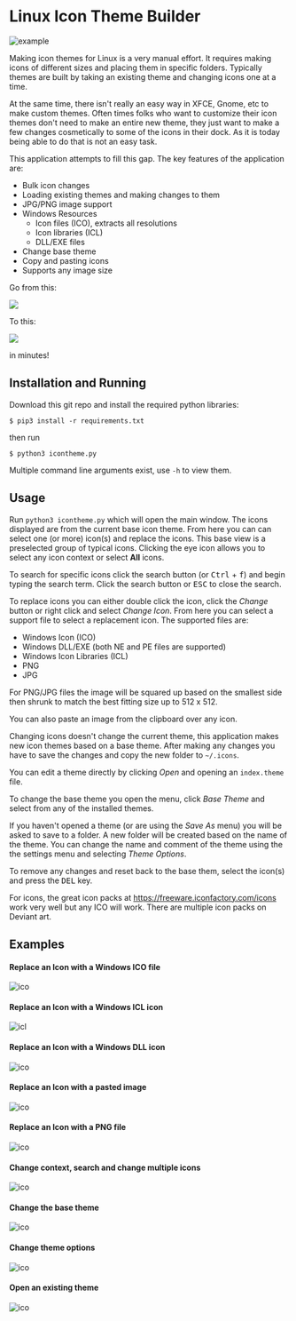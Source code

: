 # Linux Icon Theme Builder

![example](images/ugly_example.png)

Making icon themes for Linux is a very manual effort. It requires making icons
of different sizes and placing them in specific folders. Typically themes are 
built by taking an existing theme and changing icons one at a time. 

At the same time, there isn't really an easy way in XFCE, Gnome, etc to make
custom themes. Often times folks who want to customize their icon themes don't
need to make an entire new theme, they just want to make a few changes
cosmetically to some of the icons in their dock. As it is today being able to
do that is not an easy task.

This application attempts to fill this gap. The key features of the application
are:

- Bulk icon changes
- Loading existing themes and making changes to them
- JPG/PNG image support
- Windows Resources
    - Icon files (ICO), extracts all resolutions
    - Icon libraries (ICL)
    - DLL/EXE files
- Change base theme
- Copy and pasting icons
- Supports any image size

Go from this:

![](images/from_this.png)

To this:

![](images/to_this.png)

in minutes!

## Installation and Running

Download this git repo and install the required python libraries:

```
$ pip3 install -r requirements.txt
```

then run

```
$ python3 icontheme.py
```

Multiple command line arguments exist, use `-h` to view them.

## Usage

Run `python3 icontheme.py` which will open the main window. The icons displayed
are from the current base icon theme. From here you can can select one (or more)
icon(s) and replace the icons. This base view is a preselected group of typical
icons. Clicking the eye icon allows you to select any icon context or select
**All** icons. 

To search for specific icons click the search button (or <kbd>Ctrl</kbd> + <kbd>f</kbd>)
and begin typing the search term. Click the search button or <kbd>ESC</kbd> to
close the search.

To replace icons you can either double click the icon, click the *Change*
button or right click and select *Change Icon*. From here you can select a
support file to select a replacement icon. The supported files are:

- Windows Icon (ICO)
- Windows DLL/EXE (both NE and PE files are supported)
- Windows Icon Libraries (ICL)
- PNG
- JPG

For PNG/JPG files the image will be squared up based on the smallest side then shrunk
to match the best fitting size up to 512 x 512.

You can also paste an image from the clipboard over any icon.

Changing icons doesn't change the current theme, this application makes new
icon themes based on a base theme. After making any changes you have to save
the changes and copy the new folder to `~/.icons`. 

You can edit a theme directly by clicking *Open* and opening an `index.theme`
file.

To change the base theme you open the menu, click *Base Theme* and select from
any of the installed themes.

If you haven't opened a theme (or are using the *Save As* menu) you will be asked
to save to a folder. A new folder will be created based on the name of the theme.
You can change the name and comment of the theme using the the settings menu
and selecting *Theme Options*. 

To remove any changes and reset back to the base them, select the icon(s) and press
the <kbd>DEL</kbd> key.

For icons, the great icon packs at https://freeware.iconfactory.com/icons work very well
but any ICO will work. There are multiple icon packs on Deviant art.

## Examples

#### Replace an Icon with a Windows ICO file

![ico](images/01-Replace_with_ICO.gif)

#### Replace an Icon with a Windows ICL icon

![icl](images/02-Replace_with_ICL.gif)

#### Replace an Icon with a Windows DLL icon

![ico](images/03-Replace_with_DLL.gif)

#### Replace an Icon with a pasted image

![ico](images/04-Copy_Paste.gif)

#### Replace an Icon with a PNG file

![ico](images/05-Replace_with_PNG.gif)

#### Change context, search and change multiple icons

![ico](images/06-Change_context-Search-Select_Multiple.gif)

#### Change the base theme

![ico](images/07-Change_Base_Theme.gif)

#### Change theme options

![ico](images/08-Change_theme_options.gif)

#### Open an existing theme

![ico](images/09-Open_Theme.gif)


